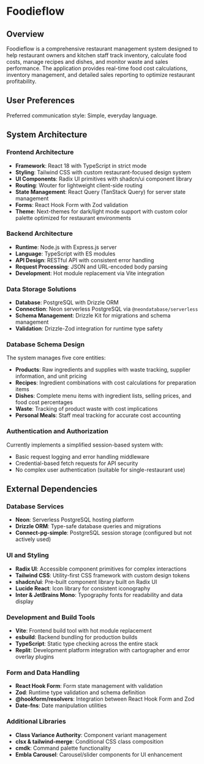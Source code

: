 # Foodieflow

## Overview

Foodieflow is a comprehensive restaurant management system designed to help restaurant owners and kitchen staff track inventory, calculate food costs, manage recipes and dishes, and monitor waste and sales performance. The application provides real-time food cost calculations, inventory management, and detailed sales reporting to optimize restaurant profitability.

## User Preferences

Preferred communication style: Simple, everyday language.

## System Architecture

### Frontend Architecture
- **Framework**: React 18 with TypeScript in strict mode
- **Styling**: Tailwind CSS with custom restaurant-focused design system
- **UI Components**: Radix UI primitives with shadcn/ui component library
- **Routing**: Wouter for lightweight client-side routing
- **State Management**: React Query (TanStack Query) for server state management
- **Forms**: React Hook Form with Zod validation
- **Theme**: Next-themes for dark/light mode support with custom color palette optimized for restaurant environments

### Backend Architecture
- **Runtime**: Node.js with Express.js server
- **Language**: TypeScript with ES modules
- **API Design**: RESTful API with consistent error handling
- **Request Processing**: JSON and URL-encoded body parsing
- **Development**: Hot module replacement via Vite integration

### Data Storage Solutions
- **Database**: PostgreSQL with Drizzle ORM
- **Connection**: Neon serverless PostgreSQL via `@neondatabase/serverless`
- **Schema Management**: Drizzle Kit for migrations and schema management
- **Validation**: Drizzle-Zod integration for runtime type safety

### Database Schema Design
The system manages five core entities:
- **Products**: Raw ingredients and supplies with waste tracking, supplier information, and unit pricing
- **Recipes**: Ingredient combinations with cost calculations for preparation items
- **Dishes**: Complete menu items with ingredient lists, selling prices, and food cost percentages
- **Waste**: Tracking of product waste with cost implications
- **Personal Meals**: Staff meal tracking for accurate cost accounting

### Authentication and Authorization
Currently implements a simplified session-based system with:
- Basic request logging and error handling middleware
- Credential-based fetch requests for API security
- No complex user authentication (suitable for single-restaurant use)

## External Dependencies

### Database Services
- **Neon**: Serverless PostgreSQL hosting platform
- **Drizzle ORM**: Type-safe database queries and migrations
- **Connect-pg-simple**: PostgreSQL session storage (configured but not actively used)

### UI and Styling
- **Radix UI**: Accessible component primitives for complex interactions
- **Tailwind CSS**: Utility-first CSS framework with custom design tokens
- **shadcn/ui**: Pre-built component library built on Radix UI
- **Lucide React**: Icon library for consistent iconography
- **Inter & JetBrains Mono**: Typography fonts for readability and data display

### Development and Build Tools
- **Vite**: Frontend build tool with hot module replacement
- **esbuild**: Backend bundling for production builds
- **TypeScript**: Static type checking across the entire stack
- **Replit**: Development platform integration with cartographer and error overlay plugins

### Form and Data Handling
- **React Hook Form**: Form state management with validation
- **Zod**: Runtime type validation and schema definition
- **@hookform/resolvers**: Integration between React Hook Form and Zod
- **Date-fns**: Date manipulation utilities

### Additional Libraries
- **Class Variance Authority**: Component variant management
- **clsx & tailwind-merge**: Conditional CSS class composition
- **cmdk**: Command palette functionality
- **Embla Carousel**: Carousel/slider components for UI enhancement